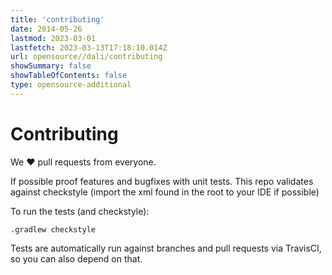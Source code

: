 ```yaml
---
title: 'contributing'
date: 2014-05-26
lastmod: 2023-03-01
lastfetch: 2023-03-13T17:18:10.014Z
url: opensource//dali/contributing
showSummary: false
showTableOfContents: false
type: opensource-additional
---
```

# Contributing

We ❤ pull requests from everyone.

If possible proof features and bugfixes with unit tests.
This repo validates against checkstyle (import the xml found in the root to your IDE if possible)

To run the tests (and checkstyle):

```shell
.gradlew checkstyle
```

Tests are automatically run against branches and pull requests
via TravisCI, so you can also depend on that.

